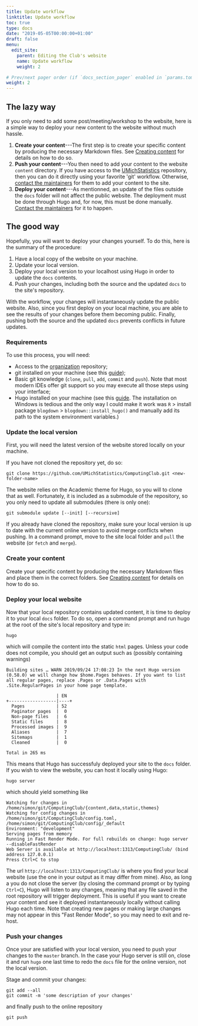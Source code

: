 ```yaml
---
title: Update workflow
linktitle: Update workflow
toc: true
type: docs
date: "2019-05-05T00:00:00+01:00"
draft: false
menu:
  edit_site:
    parent: Editing the Club's website
    name: Update workflow
    weight: 2

# Prev/next pager order (if `docs_section_pager` enabled in `params.toml`)
weight: 2
---
```


## The lazy way

If you only need to add some post/meeting/workshop to the website, here is a simple way to deploy your new content to the website without much hassle.

1. **Create your content**---The first step is to create your specific content by producing the necessary Markdown files. See [Creating content](../createcontent/) for details on how to do so.
2. **Push your content**---You then need to add your content to the website `content` directory. If you have access to the [UMichStatistics](https://github.com/UMichStatistics/) repository, then you can do it directly using your favorite 'git' workflow. Otherwise, [contact the maintainers](#contact) for them to add your content to the site.
3. **Deploy your content**---As mentionned, an update of the files outside the `docs` folder will not affect the public website. The deployment must be done through Hugo and, for now, this must be done manually. [Contact the maintainers](#contact) for it to happen.

## The good way

Hopefully, you will want to deploy your changes yourself. To do this, here is the summary of the procedure:

1. Have a local copy of the website on your machine.
2. Update your local version.
3. Deploy your local version to your localhost using Hugo in order to update the `docs` contents.
4. Push your changes, including both the source and the updated `docs` to the site's repository.

With the workflow, your changes will instantaneously update the public website. Also, since you first deploy on your local machine, you are able to see the results of your changes before them becoming public. Finally, pushing both the source and the updated `docs` prevents conflicts in future updates.

### Requirements

To use this process, you will need:

- Access to the [organization](https://github.com/UMichStatistics/) repository;
- git installed on your machine (see this [guide](https://www.atlassian.com/git/tutorials/install-git));
- Basic git knowledge (`clone`, `pull`, `add`, `commit` and `push`). Note that most modern IDEs offer git support so you may execute all those steps using your interface;
- Hugo installed on your machine (see this [guide](https://gohugo.io/getting-started/installing/). The installation on Windows is tedious and the only way I could make it work was `R` > install package `blogdown` > `blogdown::install_hugo()` and manually add its path to the system environment variables.)

### Update the local version

First, you will need the latest version of the website stored locally on your machine. 

If you have not cloned the repository yet, do so:
```shell
git clone https://github.com/UMichStatistics/ComputingClub.git <new-folder-name>
```

The website relies on the Academic theme for Hugo, so you will to clone that as well. Fortunately, it is included as a submodule of the repository, so you only need to update all submodules (there is only one):
```shell
git submodule update [--init] [--recursive]
```

If you already have cloned the repository, make sure your local version is up to date with the current online version to avoid merge conflicts when pushing. In a command prompt, move to the site local folder and `pull` the website (or `fetch` and `merge`).

### Create your content

Create your specific content by producing the necessary Markdown files and place them in the correct folders. See [Creating content](create/) for details on how to do so.

### Deploy your local website

Now that your local repository contains updated content, it is time to deploy it to your local `docs` folder. To do so, open a command prompt and run hugo at the root of the site's local repository and type in:
```shell
hugo
```
which will compile the content into the static `html` pages. Unless your code does not compile, you should get an output such as (possibly containing warnings)
```shell
Building sites … WARN 2019/09/24 17:08:23 In the next Hugo version (0.58.0) we will change how $home.Pages behaves. If you want to list all regular pages, replace .Pages or .Data.Pages with .Site.RegularPages in your home page template.

                   | EN
+------------------|----+
  Pages            | 52
  Paginator pages  |  0
  Non-page files   |  6
  Static files     |  8
  Processed images |  9
  Aliases          |  7
  Sitemaps         |  1
  Cleaned          |  0

Total in 265 ms
```
This means that Hugo has successfuly deployed your site to the `docs` folder. If you wish to view the website, you can host it locally using Hugo:
```shell
hugo server
```
which should yield something like
```shell
Watching for changes in /home/simon/git/ComputingClub/{content,data,static,themes}
Watching for config changes in /home/simon/git/ComputingClub/config.toml, /home/simon/git/ComputingClub/config/_default
Environment: "development"
Serving pages from memory
Running in Fast Render Mode. For full rebuilds on change: hugo server --disableFastRender
Web Server is available at http://localhost:1313/ComputingClub/ (bind address 127.0.0.1)
Press Ctrl+C to stop
```
The url `http://localhost:1313/ComputingClub/` is where you find your local website (use the one in your output as it may differ from mine). Also, as long a you do not close the server (by closing the command prompt or by typing `Ctrl+C`), Hugo will listen to any changes, meaning that any file saved in the root repository will trigger deployment. This is useful if you want to create your content and see it deployed instantaneously locally without calling Hugo each time. Note that creating new pages or making large changes may not appear in this "Fast Render Mode", so you may need to exit and re-host. 

### Push your changes

Once your are satisfied with your local version, you need to push your changes to the `master` branch. In the case your Hugo server is still on, close it and run `hugo` one last time to redo the `docs` file for the online version, not the local version.

Stage and commit your changes:
```shell
git add --all
git commit -m 'some description of your changes'
```
and finally push to the online repository
```shell
git push
```

